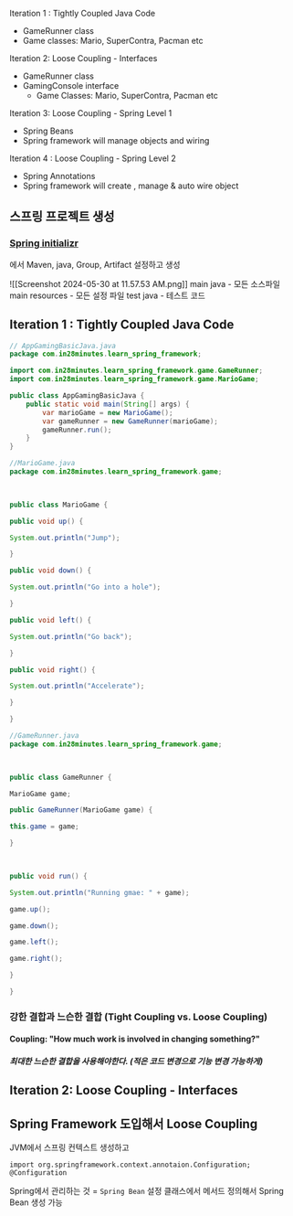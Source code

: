 Iteration 1 : Tightly Coupled Java Code
+ GameRunner class
+ Game classes: Mario, SuperContra, Pacman etc

Iteration 2: Loose Coupling - Interfaces
+ GameRunner class
+ GamingConsole interface
	+ Game Classes: Mario, SuperContra, Pacman etc

Iteration 3: Loose Coupling - Spring Level 1
+ Spring Beans
+ Spring framework will manage objects and wiring

Iteration 4 : Loose Coupling - Spring Level 2
+ Spring Annotations
+ Spring framework will create , manage & auto wire object

## 스프링 프로젝트 생성
### [Spring initializr](https://start.spring.io/)
에서 Maven, java, Group, Artifact 설정하고 생성

![[Screenshot 2024-05-30 at 11.57.53 AM.png]]
main java - 모든 소스파일
main resources - 모든 설정 파일
test java - 테스트 코드

## Iteration 1 : Tightly Coupled Java Code

```java
// AppGamingBasicJava.java
package com.in28minutes.learn_spring_framework;

import com.in28minutes.learn_spring_framework.game.GameRunner;
import com.in28minutes.learn_spring_framework.game.MarioGame;

public class AppGamingBasicJava {
	public static void main(String[] args) {
		var marioGame = new MarioGame();
		var gameRunner = new GameRunner(marioGame);
		gameRunner.run();
	}
}
```

```java
//MarioGame.java
package com.in28minutes.learn_spring_framework.game;

  

public class MarioGame {

public void up() {

System.out.println("Jump");

}

public void down() {

System.out.println("Go into a hole");

}

public void left() {

System.out.println("Go back");

}

public void right() {

System.out.println("Accelerate");

}

}
```

```java
//GameRunner.java
package com.in28minutes.learn_spring_framework.game;

  

public class GameRunner {

MarioGame game;

public GameRunner(MarioGame game) {

this.game = game;

}

  

public void run() {

System.out.println("Running gmae: " + game);

game.up();

game.down();

game.left();

game.right();

}

}
```
### 강한 결합과 느슨한 결합 (Tight Coupling vs. Loose Coupling)
#### Coupling: "How much work is involved in changing something?"
##### 최대한 느슨한 결합을 사용해야한다. (적은 코드 변경으로 기능 변경 가능하게)

## Iteration 2: Loose Coupling - Interfaces



## Spring Framework 도입해서 Loose Coupling


JVM에서 스프링 컨텍스트 생성하고 

`import org.springframework.context.annotaion.Configuration;`
`@Configuration`

Spring에서 관리하는 것 = `Spring Bean` 
설정 클래스에서 메서드 정의해서 Spring Bean 생성 가능


